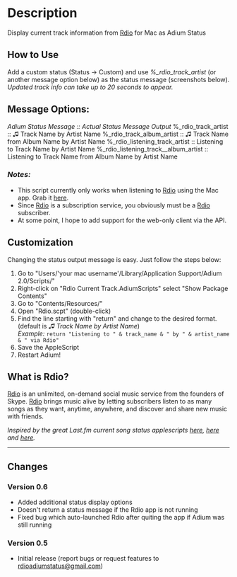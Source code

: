 # Description
Display current track information from [Rdio][1] for Mac as Adium Status

## How to Use
Add a custom status (Status -> Custom) and use *%_rdio_track_artist* (or another message option below) as the status message (screenshots below).
*Updated track info can take up to 20 seconds to appear.*

## Message Options:
*Adium Status Message :: Actual Status Message Output*
%_rdio_track_artist :: ♫ Track Name by Artist Name
%_rdio_track_album_artist :: ♫ Track Name from Album Name by Artist Name
%_rdio_listening_track_artist :: Listening to Track Name by Artist Name
%_rdio_listening_track__album_artist :: Listening to Track Name from Album Name by Artist Name

### *Notes:*
- This script currently only works when listening to [Rdio][1] using the Mac app. Grab it [here][2].
- Since [Rdio][1] is a subscription service, you obviously must be a [Rdio][1] subscriber.
- At some point, I hope to add support for the web-only client via the API.

## Customization
Changing the status output message is easy. Just follow the steps below:

1. Go to "Users/'your mac username'/Library/Application Support/Adium 2.0/Scripts/"
2. Right-click on "Rdio Current Track.AdiumScripts" select "Show Package Contents"
3. Go to "Contents/Resources/"
4. Open "Rdio.scpt" (double-click)
5. Find the line starting with "return" and change to the desired format. (default is *♫ Track Name by Artist Name*)  
   *Example:* `return "Listening to " & track_name & " by " & artist_name & " via Rdio"`
7. Save the AppleScript
8. Restart Adium!

## What is Rdio?
[Rdio][1] is an unlimited, on-demand social music service from the founders of Skype. [Rdio][1] brings music alive by letting subscribers listen to as many songs as they want, anytime, anywhere, and discover and share new music with friends.

*Inspired by the great Last.fm current song status applescripts [here][3], [here][4] and [here][3].*

---

## Changes
### Version 0.6
* Added additional status display options
* Doesn't return a status message if the Rdio app is not running
* Fixed bug which auto-launched Rdio after quiting the app if Adium was still running

### Version 0.5
* Initial release (report bugs or request features to [rdioadiumstatus@gmail.com][6])


[1]: http://www.rdio.com/ "Rdio"
[2]: http://www.rdio.com/#/apps/desktop/ "Rdio for Mac"
[3]: http://www.adiumxtras.com/index.php?a=xtras&xtra_id=6507
[4]: http://www.adiumxtras.com/index.php?a=xtras&xtra_id=5604
[5]: http://www.adiumxtras.com/index.php?a=xtras&xtra_id=6167
[6]: mailto:rdioadiumstatus@gmail.com